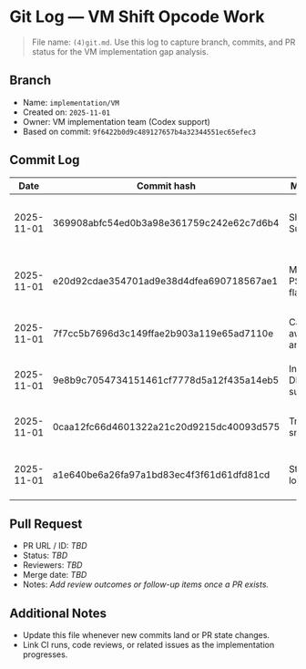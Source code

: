 # Git Log — VM Shift Opcode Work

> File name: `(4)git.md`. Use this log to capture branch, commits, and PR status for the VM implementation gap analysis.

## Branch
- Name: `implementation/VM`
- Created on: `2025-11-01`
- Owner: VM implementation team (Codex support)
- Based on commit: `9f6422b0d9c489127657b4a32344551ec65efec3`

## Commit Log
| Date | Commit hash | Message | Author | Notes |
| --- | --- | --- | --- | --- |
| 2025-11-01 | 369908abfc54ed0b3a98e361759c242e62c7d6b4 | Shift Support | Hans Einar | Adds LSL/LSR/ASR opcodes, documentation updates, and regression test `python/tests/test_vm_shift_ops.py`. ✔ `python -m pytest python/tests/test_vm_shift_ops.py` |
| 2025-11-01 | e20d92cdae354701ad9e38d4dfea690718567ae1 | MiniVM PSW flags | Hans Einar | Implements full Z/C/N/V handling across ADD/SUB/CMP/MUL/logic/shift ops, documents PSW semantics, and adds `python/tests/test_vm_psw_flags.py`. ✔ `python -m pytest python/tests` |
| 2025-11-01 | 7f7cc5b7696d3c149ffae2b903a119e65ad7110e | Carry-aware arithmetic | Hans Einar | Adds ADC/SBC opcodes (VM + assembler/disassembler), updates docs, and extends PSW tests. ✔ `python -m pytest python/tests` |
| 2025-11-01 | 9e8b9c7054734151461cf7778d5a12f435a14eb5 | Integer DIV support | Hans Einar | Implements signed DIV with zero-trap handling, updates docs, and adds `python/tests/test_vm_div.py`. ✔ `python -m pytest python/tests` |
| 2025-11-01 | 0caa12fc66d4601322a21c20d9215dc40093d575 | Trace API snapshot | Hans Einar | Adds VM trace accessors/events, updates gap notes, and adds `python/tests/test_vm_trace_api.py`. ✔ `python -m pytest python/tests` |
| 2025-11-01 | a1e640be6a26fa97a1bd83ec4f3f61d61dfd81cd | Streaming loader | Hans Einar | Implements VM streaming load APIs and tests (`python/tests/test_vm_stream_loader.py`). ✔ `python -m pytest python/tests` |

## Pull Request
- PR URL / ID: _TBD_
- Status: _TBD_
- Reviewers: _TBD_
- Merge date: _TBD_
- Notes: _Add review outcomes or follow-up items once a PR exists._

## Additional Notes
- Update this file whenever new commits land or PR state changes.
- Link CI runs, code reviews, or related issues as the implementation progresses.
